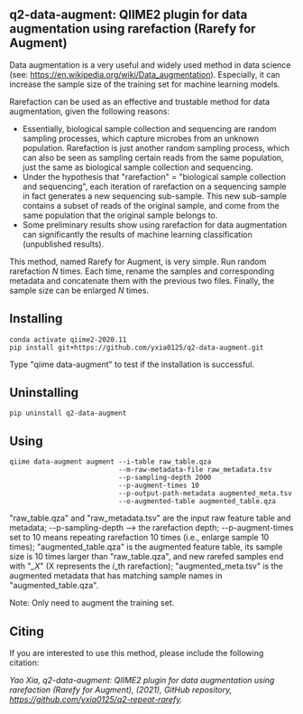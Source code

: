 ## q2-data-augment: QIIME2 plugin for data augmentation using rarefaction (Rarefy for Augment)

Data augmentation is a very useful and widely used method in data science (see: https://en.wikipedia.org/wiki/Data_augmentation). Especially, it can increase the sample size of the training set for machine learning models.

Rarefaction can be used as an effective and trustable method for data augmentation, given the following reasons:
* Essentially, biological sample collection and sequencing are random sampling processes, which capture microbes from an unknown population. Rarefaction is just another random sampling process, 
which can also be seen as sampling certain reads from the same population, just the same as biological sample collection and sequencing.
* Under the hypothesis that "rarefaction" = "biological sample collection and sequencing", each iteration of rarefaction on a sequencing sample in fact generates a new sequencing sub-sample. 
This new sub-sample contains a subset of reads of the original sample, and come from the same population that the original sample belongs to.
* Some preliminary results show using rarefaction for data augmentation can significantly the results of machine learning classification (unpublished results).

This method, named Rarefy for Augment, is very simple. Run random rarefaction *N* times. Each time, rename the samples and corresponding metadata and concatenate them with the previous two files. Finally, the sample size can be enlarged *N* times.

## Installing
```
conda activate qiime2-2020.11
pip install git+https://github.com/yxia0125/q2-data-augment.git
```
Type "qiime data-augment" to test if the installation is successful.

## Uninstalling
```
pip uninstall q2-data-augment
```

## Using
```
qiime data-augment augment --i-table raw_table.qza 
                           --m-raw-metadata-file raw_metadata.tsv 
                           --p-sampling-depth 2000 
                           --p-augment-times 10
                           --p-output-path-metadata augmented_meta.tsv  
                           --o-augmented-table augmented_table.qza 
```                      
"raw_table.qza" and "raw_metadata.tsv" are the input raw feature table and metadata; --p-sampling-depth --> the rarefaction depth; --p-augment-times set to 10 means repeating 
rarefaction 10 times (i.e., enlarge sample 10 times); "augmented_table.qza" is the augmented feature table, its sample size is 10 times larger than "raw_table.qza", and new rarefed samples end with "*_X*" (X represents the *i*_th rarefaction); "augmented_meta.tsv" is the augmented metadata that has matching sample names in "augmented_table.qza".

Note: Only need to augment the training set.

## Citing 
If you are interested to use this method, please include the following citation:

*Yao Xia, q2-data-augment: QIIME2 plugin for data augmentation using rarefaction (Rarefy for Augment), (2021), GitHub repository, https://github.com/yxia0125/q2-repeat-rarefy.*





